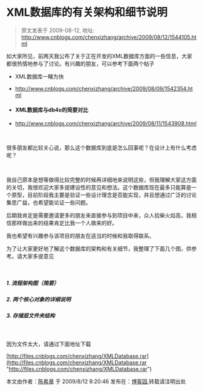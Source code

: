 # XML数据库的有关架构和细节说明 
> 原文发表于 2009-08-12, 地址: http://www.cnblogs.com/chenxizhang/archive/2009/08/12/1544105.html 


如大家所见，前两天我公布了关于正在开发的XML数据库方面的一些信息，大家都很热情地参与了讨论。有兴趣的朋友，可以参考下面两个帖子

 * XML数据库一睹为快
+ <http://www.cnblogs.com/chenxizhang/archive/2009/08/09/1542354.html>

* #### XML数据库与db4o的简要对比
+ <http://www.cnblogs.com/chenxizhang/archive/2009/08/11/1543908.html>

  

 很多朋友都比较关心说，那么这个数据库到底是怎么回事呢？在设计上有什么考虑呢？

  

 我自己原本是想等做得比较完整的时候再详细地来说明这些，但我理解大家这方面的关切，我很欢迎大家多提建设性的意见和想法。这个数据库现在最多只能算是一个原型，目前阶段我主要是验证一些设计理念是否能实现，并且想通过广泛的讨论集思广益，也希望能论证一些问题。

 后期我肯定是需要邀请更多的朋友来直接参与到项目中来，众人拾柴火焰高，我相信那样做出来的结果肯定比我一个人做来的好。

 我也希望有兴趣参与该项目的朋友在适当的时候和我取得联系。

 为了让大家更好地了解这个数据库的架构和有关细节，我整理了下面几个图，供参考。请大家多提意见

  

  ##### 1. 流程架构图（简要）

 ##### 2. 两个核心对象的详细说明

 ##### 3. 存储层文件夹结构

  

 因为文件太大，请通过下面地址下载

 [http://files.cnblogs.com/chenxizhang/XMLDatabase.rar](http://files.cnblogs.com/chenxizhang/XMLDatabase.rar "http://files.cnblogs.com/chenxizhang/XMLDatabase.rar")

 本文由作者：[陈希章](http://www.xizhang.com) 于 2009/8/12 8:20:46 发布在：[博客园](http://www.cnblogs.com/chenxizhang/),转载请注明出处  
  